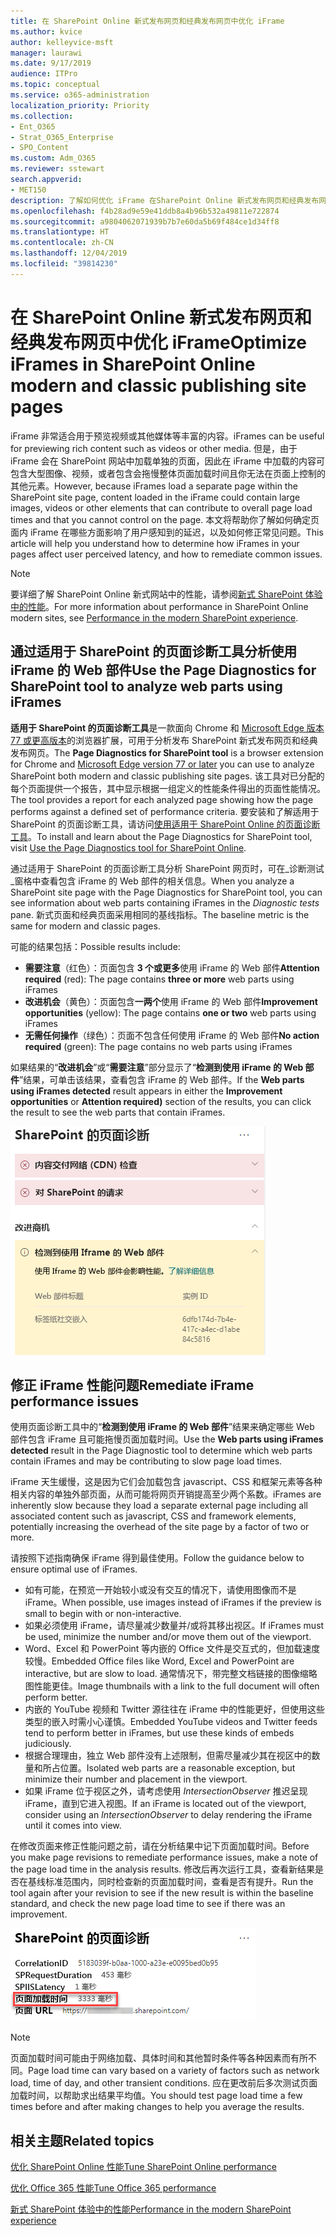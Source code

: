 ```yaml
---
title: 在 SharePoint Online 新式发布网页和经典发布网页中优化 iFrame
ms.author: kvice
author: kelleyvice-msft
manager: laurawi
ms.date: 9/17/2019
audience: ITPro
ms.topic: conceptual
ms.service: o365-administration
localization_priority: Priority
ms.collection:
- Ent_O365
- Strat_O365_Enterprise
- SPO_Content
ms.custom: Adm_O365
ms.reviewer: sstewart
search.appverid:
- MET150
description: 了解如何优化 iFrame 在SharePoint Online 新式发布网页和经典发布网页中的性能。
ms.openlocfilehash: f4b28ad9e59e41ddb8a4b96b532a49811e722874
ms.sourcegitcommit: a9804062071939b7b7e60da5b69f484ce1d34ff8
ms.translationtype: HT
ms.contentlocale: zh-CN
ms.lasthandoff: 12/04/2019
ms.locfileid: "39814230"
---
```

# <a name="optimize-iframes-in-sharepoint-online-modern-and-classic-publishing-site-pages"></a><span data-ttu-id="6c4e2-103">在 SharePoint Online 新式发布网页和经典发布网页中优化 iFrame</span><span class="sxs-lookup"><span data-stu-id="6c4e2-103">Optimize iFrames in SharePoint Online modern and classic publishing site pages</span></span>

<span data-ttu-id="6c4e2-104">iFrame 非常适合用于预览视频或其他媒体等丰富的内容。</span><span class="sxs-lookup"><span data-stu-id="6c4e2-104">iFrames can be useful for previewing rich content such as videos or other media.</span></span> <span data-ttu-id="6c4e2-105">但是，由于 iFrame 会在 SharePoint 网站中加载单独的页面，因此在 iFrame 中加载的内容可包含大型图像、视频，或者包含会拖慢整体页面加载时间且你无法在页面上控制的其他元素。</span><span class="sxs-lookup"><span data-stu-id="6c4e2-105">However, because iFrames load a separate page within the SharePoint site page, content loaded in the iFrame could contain large images, videos or other elements that can contribute to overall page load times and that you cannot control on the page.</span></span> <span data-ttu-id="6c4e2-106">本文将帮助你了解如何确定页面内 iFrame 在哪些方面影响了用户感知到的延迟，以及如何修正常见问题。</span><span class="sxs-lookup"><span data-stu-id="6c4e2-106">This article will help you understand how to determine how iFrames in your pages affect user perceived latency, and how to remediate common issues.</span></span>

>[!NOTE]
><span data-ttu-id="6c4e2-107">要详细了解 SharePoint Online 新式网站中的性能，请参阅[新式 SharePoint 体验中的性能](https://docs.microsoft.com/sharepoint/modern-experience-performance)。</span><span class="sxs-lookup"><span data-stu-id="6c4e2-107">For more information about performance in SharePoint Online modern sites, see [Performance in the modern SharePoint experience](https://docs.microsoft.com/sharepoint/modern-experience-performance).</span></span>

## <a name="use-the-page-diagnostics-for-sharepoint-tool-to-analyze-web-parts-using-iframes"></a><span data-ttu-id="6c4e2-108">通过适用于 SharePoint 的页面诊断工具分析使用 iFrame 的 Web 部件</span><span class="sxs-lookup"><span data-stu-id="6c4e2-108">Use the Page Diagnostics for SharePoint tool to analyze web parts using iFrames</span></span>

<span data-ttu-id="6c4e2-109">**适用于 SharePoint 的页面诊断工具**是一款面向 Chrome 和 [Microsoft Edge 版本 77 或更高版本](https://www.microsoftedgeinsider.com/download?form=MI13E8&OCID=MI13E8)的浏览器扩展，可用于分析发布 SharePoint 新式发布网页和经典发布网页。</span><span class="sxs-lookup"><span data-stu-id="6c4e2-109">The **Page Diagnostics for SharePoint tool** is a browser extension for Chrome and [Microsoft Edge version 77 or later](https://www.microsoftedgeinsider.com/download?form=MI13E8&OCID=MI13E8) you can use to analyze SharePoint both modern and classic publishing site pages.</span></span> <span data-ttu-id="6c4e2-110">该工具对已分配的每个页面提供一个报告，其中显示根据一组定义的性能条件得出的页面性能情况。</span><span class="sxs-lookup"><span data-stu-id="6c4e2-110">The tool provides a report for each analyzed page showing how the page performs against a defined set of performance criteria.</span></span> <span data-ttu-id="6c4e2-111">要安装和了解适用于 SharePoint 的页面诊断工具，请访问[使用适用于 SharePoint Online 的页面诊断工具](page-diagnostics-for-spo.md)。</span><span class="sxs-lookup"><span data-stu-id="6c4e2-111">To install and learn about the Page Diagnostics for SharePoint tool, visit [Use the Page Diagnostics tool for SharePoint Online](page-diagnostics-for-spo.md).</span></span>

<span data-ttu-id="6c4e2-112">通过适用于 SharePoint 的页面诊断工具分析 SharePoint 网页时，可在_诊断测试_窗格中查看包含 iFrame 的 Web 部件的相关信息。</span><span class="sxs-lookup"><span data-stu-id="6c4e2-112">When you analyze a SharePoint site page with the Page Diagnostics for SharePoint tool, you can see information about web parts containing iFrames in the _Diagnostic tests_ pane.</span></span> <span data-ttu-id="6c4e2-113">新式页面和经典页面采用相同的基线指标。</span><span class="sxs-lookup"><span data-stu-id="6c4e2-113">The baseline metric is the same for modern and classic pages.</span></span>

<span data-ttu-id="6c4e2-114">可能的结果包括：</span><span class="sxs-lookup"><span data-stu-id="6c4e2-114">Possible results include:</span></span>

- <span data-ttu-id="6c4e2-115">**需要注意**（红色）：页面包含 **3 个或更多**使用 iFrame 的 Web 部件</span><span class="sxs-lookup"><span data-stu-id="6c4e2-115">**Attention required** (red): The page contains **three or more** web parts using iFrames</span></span>
- <span data-ttu-id="6c4e2-116">**改进机会**（黄色）：页面包含**一两个**使用 iFrame 的 Web 部件</span><span class="sxs-lookup"><span data-stu-id="6c4e2-116">**Improvement opportunities** (yellow): The page contains **one or two** web parts using iFrames</span></span>
- <span data-ttu-id="6c4e2-117">**无需任何操作**（绿色）：页面不包含任何使用 iFrame 的 Web 部件</span><span class="sxs-lookup"><span data-stu-id="6c4e2-117">**No action required** (green): The page contains no web parts using iFrames</span></span>

<span data-ttu-id="6c4e2-118">如果结果的“**改进机会**”或“**需要注意**”部分显示了“**检测到使用 iFrame 的 Web 部件**”结果，可单击该结果，查看包含 iFrame 的 Web 部件。</span><span class="sxs-lookup"><span data-stu-id="6c4e2-118">If the **Web parts using iFrames detected** result appears in either the **Improvement opportunities** or **Attention required)** section of the results, you can click the result to see the web parts that contain iFrames.</span></span>

![页面诊断工具结果](media/modern-portal-optimization/pagediag-iframe-yellow.png)

## <a name="remediate-iframe-performance-issues"></a><span data-ttu-id="6c4e2-120">修正 iFrame 性能问题</span><span class="sxs-lookup"><span data-stu-id="6c4e2-120">Remediate iFrame performance issues</span></span>

<span data-ttu-id="6c4e2-121">使用页面诊断工具中的“**检测到使用 iFrame 的 Web 部件**”结果来确定哪些 Web 部件包含 iFrame 且可能拖慢页面加载时间。</span><span class="sxs-lookup"><span data-stu-id="6c4e2-121">Use the **Web parts using iFrames detected** result in the Page Diagnostic tool to determine which web parts contain iFrames and may be contributing to slow page load times.</span></span>

<span data-ttu-id="6c4e2-122">iFrame 天生缓慢，这是因为它们会加载包含 javascript、CSS 和框架元素等各种相关内容的单独外部页面，从而可能将网页开销提高至少两个系数。</span><span class="sxs-lookup"><span data-stu-id="6c4e2-122">iFrames are inherently slow because they load a separate external page including all associated content such as javascript, CSS and framework elements, potentially increasing the overhead of the site page by a factor of two or more.</span></span>

<span data-ttu-id="6c4e2-123">请按照下述指南确保 iFrame 得到最佳使用。</span><span class="sxs-lookup"><span data-stu-id="6c4e2-123">Follow the guidance below to ensure optimal use of iFrames.</span></span>

- <span data-ttu-id="6c4e2-124">如有可能，在预览一开始较小或没有交互的情况下，请使用图像而不是 iFrame。</span><span class="sxs-lookup"><span data-stu-id="6c4e2-124">When possible, use images instead of iFrames if the preview is small to begin with or non-interactive.</span></span>
- <span data-ttu-id="6c4e2-125">如果必须使用 iFrame，请尽量减少数量并/或将其移出视区。</span><span class="sxs-lookup"><span data-stu-id="6c4e2-125">If iFrames must be used, minimize the number and/or move them out of the viewport.</span></span>
- <span data-ttu-id="6c4e2-126">Word、Excel 和 PowerPoint 等内嵌的 Office 文件是交互式的，但加载速度较慢。</span><span class="sxs-lookup"><span data-stu-id="6c4e2-126">Embedded Office files like Word, Excel and PowerPoint are interactive, but are slow to load.</span></span> <span data-ttu-id="6c4e2-127">通常情况下，带完整文档链接的图像缩略图性能更佳。</span><span class="sxs-lookup"><span data-stu-id="6c4e2-127">Image thumbnails with a link to the full document will often perform better.</span></span>
- <span data-ttu-id="6c4e2-128">内嵌的 YouTube 视频和 Twitter 源往往在 iFrame 中的性能更好，但使用这些类型的嵌入时需小心谨慎。</span><span class="sxs-lookup"><span data-stu-id="6c4e2-128">Embedded YouTube videos and Twitter feeds tend to perform better in iFrames, but use these kinds of embeds judiciously.</span></span>
- <span data-ttu-id="6c4e2-129">根据合理理由，独立 Web 部件没有上述限制，但需尽量减少其在视区中的数量和所占位置。</span><span class="sxs-lookup"><span data-stu-id="6c4e2-129">Isolated web parts are a reasonable exception, but minimize their number and placement in the viewport.</span></span>
- <span data-ttu-id="6c4e2-130">如果 iFrame 位于视区之外，请考虑使用 _IntersectionObserver_ 推迟呈现 iFrame，直到它进入视图。</span><span class="sxs-lookup"><span data-stu-id="6c4e2-130">If an iFrame is located out of the viewport, consider using an _IntersectionObserver_ to delay rendering the iFrame until it comes into view.</span></span>

<span data-ttu-id="6c4e2-131">在修改页面来修正性能问题之前，请在分析结果中记下页面加载时间。</span><span class="sxs-lookup"><span data-stu-id="6c4e2-131">Before you make page revisions to remediate performance issues, make a note of the page load time in the analysis results.</span></span> <span data-ttu-id="6c4e2-132">修改后再次运行工具，查看新结果是否在基线标准范围内，同时检查新的页面加载时间，查看是否有提升。</span><span class="sxs-lookup"><span data-stu-id="6c4e2-132">Run the tool again after your revision to see if the new result is within the baseline standard, and check the new page load time to see if there was an improvement.</span></span>

![页面加载时间结果](media/modern-portal-optimization/pagediag-page-load-time.png)

>[!NOTE]
><span data-ttu-id="6c4e2-134">页面加载时间可能由于网络加载、具体时间和其他暂时条件等各种因素而有所不同。</span><span class="sxs-lookup"><span data-stu-id="6c4e2-134">Page load time can vary based on a variety of factors such as network load, time of day, and other transient conditions.</span></span> <span data-ttu-id="6c4e2-135">应在更改前后多次测试页面加载时间，以帮助求出结果平均值。</span><span class="sxs-lookup"><span data-stu-id="6c4e2-135">You should test page load time a few times before and after making changes to help you average the results.</span></span>

## <a name="related-topics"></a><span data-ttu-id="6c4e2-136">相关主题</span><span class="sxs-lookup"><span data-stu-id="6c4e2-136">Related topics</span></span>

[<span data-ttu-id="6c4e2-137">优化 SharePoint Online 性能</span><span class="sxs-lookup"><span data-stu-id="6c4e2-137">Tune SharePoint Online performance</span></span>](tune-sharepoint-online-performance.md)

[<span data-ttu-id="6c4e2-138">优化 Office 365 性能</span><span class="sxs-lookup"><span data-stu-id="6c4e2-138">Tune Office 365 performance</span></span>](tune-office-365-performance.md)

[<span data-ttu-id="6c4e2-139">新式 SharePoint 体验中的性能</span><span class="sxs-lookup"><span data-stu-id="6c4e2-139">Performance in the modern SharePoint experience</span></span>](https://docs.microsoft.com/sharepoint/modern-experience-performance)
